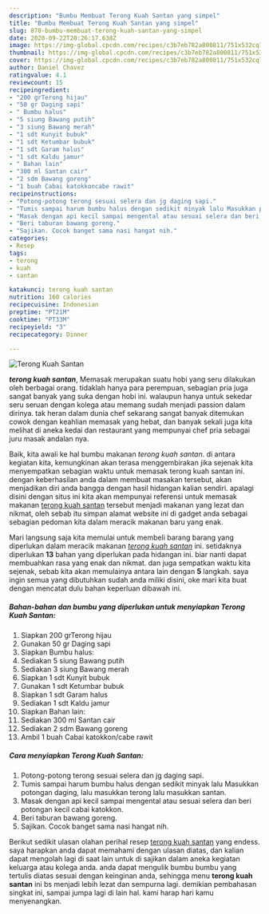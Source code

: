 ```yaml
---
description: "Bumbu Membuat Terong Kuah Santan yang simpel"
title: "Bumbu Membuat Terong Kuah Santan yang simpel"
slug: 878-bumbu-membuat-terong-kuah-santan-yang-simpel
date: 2020-09-22T20:26:17.638Z
image: https://img-global.cpcdn.com/recipes/c3b7eb782a800811/751x532cq70/terong-kuah-santan-foto-resep-utama.jpg
thumbnail: https://img-global.cpcdn.com/recipes/c3b7eb782a800811/751x532cq70/terong-kuah-santan-foto-resep-utama.jpg
cover: https://img-global.cpcdn.com/recipes/c3b7eb782a800811/751x532cq70/terong-kuah-santan-foto-resep-utama.jpg
author: Daniel Chavez
ratingvalue: 4.1
reviewcount: 15
recipeingredient:
- "200 grTerong hijau"
- "50 gr Daging sapi"
- " Bumbu halus"
- "5 siung Bawang putih"
- "3 siung Bawang merah"
- "1 sdt Kunyit bubuk"
- "1 sdt Ketumbar bubuk"
- "1 sdt Garam halus"
- "1 sdt Kaldu jamur"
- " Bahan lain"
- "300 ml Santan cair"
- "2 sdm Bawang goreng"
- "1 buah Cabai katokkoncabe rawit"
recipeinstructions:
- "Potong-potong terong sesuai selera dan jg daging sapi."
- "Tumis sampai harum bumbu halus dengan sedikit minyak lalu Masukkan potongan daging, lalu masukkan terong lalu masukkan santan."
- "Masak dengan api kecil sampai mengental atau sesuai selera dan beri potongan kecil cabai katokkon."
- "Beri taburan bawang goreng."
- "Sajikan. Cocok banget sama nasi hangat nih."
categories:
- Resep
tags:
- terong
- kuah
- santan

katakunci: terong kuah santan 
nutrition: 160 calories
recipecuisine: Indonesian
preptime: "PT21M"
cooktime: "PT33M"
recipeyield: "3"
recipecategory: Dinner

---
```



![Terong Kuah Santan](https://img-global.cpcdn.com/recipes/c3b7eb782a800811/751x532cq70/terong-kuah-santan-foto-resep-utama.jpg)

<b><i>terong kuah santan</i></b>, Memasak merupakan suatu hobi yang seru dilakukan oleh berbagai orang. tidaklah hanya para perempuan, sebagian pria juga sangat banyak yang suka dengan hobi ini. walaupun hanya untuk sekedar seru seruan dengan kolega atau memang sudah menjadi passion dalam dirinya. tak heran dalam dunia chef sekarang sangat banyak ditemukan cowok dengan keahlian memasak yang hebat, dan banyak sekali juga kita melihat di aneka kedai dan restaurant yang mempunyai chef pria sebagai juru masak andalan nya.

Baik, kita awali ke hal bumbu makanan <i>terong kuah santan</i>. di antara kegiatan kita, kemungkinan akan terasa menggembirakan jika sejenak kita menyempatkan sebagian waktu untuk memasak terong kuah santan ini. dengan keberhasilan anda dalam membuat masakan tersebut, akan menjadikan diri anda bangga dengan hasil hidangan kalian sendiri. apalagi disini dengan situs ini kita akan mempunyai referensi untuk memasak makanan <u>terong kuah santan</u> tersebut menjadi makanan yang lezat dan nikmat, oleh sebab itu simpan alamat website ini di gadget anda sebagai sebagian pedoman kita dalam meracik makanan baru yang enak.




Mari langsung saja kita memulai untuk membeli barang barang yang diperlukan dalam meracik makanan <u><i>terong kuah santan</i></u> ini. setidaknya diperlukan <b>13</b> bahan yang diperlukan pada hidangan ini. biar nanti dapat membuahkan rasa yang enak dan nikmat. dan juga sempatkan waktu kita sejenak, sebab kita akan memulainya antara lain dengan <b>5</b> langkah. saya ingin semua yang dibutuhkan sudah anda miliki disini, oke mari kita buat dengan mencatat dulu bahan keperluan dibawah ini.

<!--inarticleads1-->

##### Bahan-bahan dan bumbu yang diperlukan untuk menyiapkan Terong Kuah Santan:

1. Siapkan 200 grTerong hijau
1. Gunakan 50 gr Daging sapi
1. Siapkan  Bumbu halus:
1. Sediakan 5 siung Bawang putih
1. Sediakan 3 siung Bawang merah
1. Siapkan 1 sdt Kunyit bubuk
1. Gunakan 1 sdt Ketumbar bubuk
1. Siapkan 1 sdt Garam halus
1. Sediakan 1 sdt Kaldu jamur
1. Siapkan  Bahan lain:
1. Sediakan 300 ml Santan cair
1. Sediakan 2 sdm Bawang goreng
1. Ambil 1 buah Cabai katokkon/cabe rawit




<!--inarticleads2-->

##### Cara menyiapkan Terong Kuah Santan:

1. Potong-potong terong sesuai selera dan jg daging sapi.
1. Tumis sampai harum bumbu halus dengan sedikit minyak lalu Masukkan potongan daging, lalu masukkan terong lalu masukkan santan.
1. Masak dengan api kecil sampai mengental atau sesuai selera dan beri potongan kecil cabai katokkon.
1. Beri taburan bawang goreng.
1. Sajikan. Cocok banget sama nasi hangat nih.




Berikut sedikit ulasan olahan perihal resep <u>terong kuah santan</u> yang endess. saya harapkan anda dapat memahami dengan ulasan diatas, dan kalian dapat mengolah lagi di saat lain untuk di sajikan dalam aneka kegiatan keluarga atau kolega anda. anda dapat mengulik bumbu bumbu yang tertulis diatas sesuai dengan keinginan anda, sehingga menu <b>terong kuah santan</b> ini bs menjadi lebih lezat dan sempurna lagi. demikian pembahasan singkat ini, sampai jumpa lagi di lain hal. kami harap hari kamu menyenangkan.
